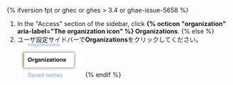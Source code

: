 {% ifversion fpt or ghec or ghes > 3.4 or ghae-issue-5658 %}
1. In the "Access" section of the sidebar, click **{% octicon "organization" aria-label="The organization icon" %} Organizations**.
{% else %}
1. ユーザ設定サイドバーで**Organizations**をクリックしてください。 ![Organization用のユーザ設定](/assets/images/help/settings/settings-user-orgs.png)
{% endif %}
